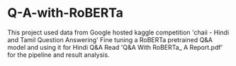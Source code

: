 # Q-A-with-RoBERTa

This project used data from Google hosted kaggle competition 'chaii - Hindi and Tamil Question Answering'
Fine tuning a RoBERTa pretrained Q&A model and using it for Hindi Q&A
Read 'Q&A With RoBERTa_ A Report.pdf' for the pipeline and result analysis.
